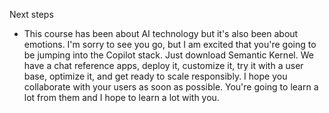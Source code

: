 Next steps
- This course has been about AI technology but it's also been about emotions. I'm sorry to see you go, but I am excited that you're going to be jumping into the Copilot stack. Just download Semantic Kernel. We have a chat reference apps, deploy it, customize it, try it with a user base, optimize it, and get ready to scale responsibly. I hope you collaborate with your users as soon as possible. You're going to learn a lot from them and I hope to learn a lot with you.
